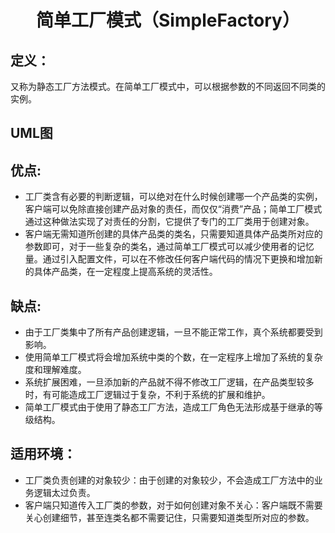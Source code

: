 <h1 align="center">简单工厂模式（SimpleFactory）</h1>

## 定义：
又称为静态工厂方法模式。在简单工厂模式中，可以根据参数的不同返回不同类的实例。

## UML图


## 优点:
- 工厂类含有必要的判断逻辑，可以绝对在什么时候创建哪一个产品类的实例，客户端可以免除直接创建产品对象的责任，而仅仅“消费”产品；简单工厂模式通过这种做法实现了对责任的分割，它提供了专门的工厂类用于创建对象。
- 客户端无需知道所创建的具体产品类的类名，只需要知道具体产品类所对应的参数即可，对于一些复杂的类名，通过简单工厂模式可以减少使用者的记忆量。通过引入配置文件，可以在不修改任何客户端代码的情况下更换和增加新的具体产品类，在一定程度上提高系统的灵活性。

## 缺点:
- 由于工厂类集中了所有产品创建逻辑，一旦不能正常工作，真个系统都要受到影响。
- 使用简单工厂模式将会增加系统中类的个数，在一定程序上增加了系统的复杂度和理解难度。
- 系统扩展困难，一旦添加新的产品就不得不修改工厂逻辑，在产品类型较多时，有可能造成工厂逻辑过于复杂，不利于系统的扩展和维护。
- 简单工厂模式由于使用了静态工厂方法，造成工厂角色无法形成基于继承的等级结构。

## 适用环境：
- 工厂类负责创建的对象较少：由于创建的对象较少，不会造成工厂方法中的业务逻辑太过负责。
- 客户端只知道传入工厂类的参数，对于如何创建对象不关心：客户端既不需要关心创建细节，甚至连类名都不需要记住，只需要知道类型所对应的参数。